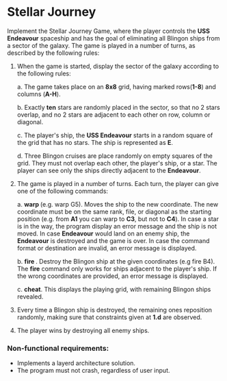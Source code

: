 # Stellar Journey
Implement the Stellar Journey Game, where the player controls the **USS Endeavour** spaceship and has the goal of eliminating all Blingon ships from a sector of the galaxy. The game is played in a number of turns, as described by the following rules:
1. When the game is started, display the sector of the galaxy according to the following rules:

    a. The game takes place on an **8x8** grid, having marked rows(**1-8**) and columns (**A-H**).
 
    b. Exactly **ten** stars are randomly placed in the sector, so that no 2 stars overlap, and no 2 stars are adjacent to each other on row, column or diagonal.
 
    c. The player's ship, the **USS Endeavour** starts in a random square of the grid that has no stars. The ship is represented as **E**.
 
    d. Three Blingon cruises are place randomly on empty squares of the grid. They must not overlap each other, the player's ship, or a star. The player can see only the ships directly adjacent to the **Endeavour**.
    
2. The game is played in a number of turns. Each turn, the player can give one of the following commands:

    a. __warp <coordinate>__ (e.g. warp G5). Moves the ship to the new coordinate. The new coordinate must be on the same rank, file, or diagonal as the starting position (e.g. from **A1** you can warp to **C3**, but not to **C4**). In case a star is in the way, the program display an error message and the ship is not moved. In case **Endeavour** would land on an enemy ship, the **Endeavour** is destroyed and the game is over. In case the command format or destination are invalid, an error message is displayed.
  
    b. __fire <coordinate>__. Destroy the Blingon ship at the given coordinates (e.g fire B4). The **fire** command only works for ships adjacent to the player's ship. If the wrong coordinates are provided, an error message is displayed.
    
    c. **cheat**. This displays the playing grid, with remaining Blingon ships revealed.
    
3. Every time a Blingon ship is destroyed, the remaining ones reposition randomly, making sure that constraints given at **1.d** are observed.
4. The player wins by destroying all enemy ships.

### Non-functional requirements:
  * Implements a layerd architecture solution.
  * The program must not crash, regardless of user input.
       
     
       
